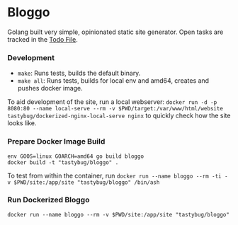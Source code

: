 # Bloggo

Golang built very simple, opinionated static site generator.
Open tasks are tracked in the [Todo File](./todo.diff).

### Development

* `make`: Runs tests, builds the default binary.
* `make all`: Runs tests, builds for local env and amd64, creates and pushes docker image.

To aid development of the site, run a local webserver: 
`docker run -d -p 8080:80 --name local-serve --rm -v $PWD/target:/var/www/html/website tastybug/dockerized-nginx-local-serve nginx`
to quickly check how the site looks like.

### Prepare Docker Image Build
```shell script
env GOOS=linux GOARCH=amd64 go build bloggo
docker build -t "tastybug/bloggo" .
```
To test from within the container, run
`docker run --name bloggo --rm -ti -v $PWD/site:/app/site "tastybug/bloggo" /bin/ash
`

### Run Dockerized Bloggo
```shell script
docker run --name bloggo --rm -v $PWD/site:/app/site "tastybug/bloggo"
```
